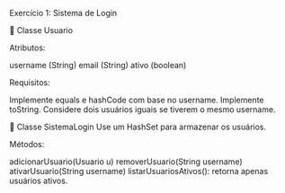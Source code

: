 Exercício 1: Sistema de Login

📝 Classe Usuario

Atributos:

username (String)
email (String)
ativo (boolean)

Requisitos:

Implemente equals e hashCode com base no username.
Implemente toString.
Considere dois usuários iguais se tiverem o mesmo username.

📂 Classe SistemaLogin
Use um HashSet<Usuario> para armazenar os usuários.

Métodos:

adicionarUsuario(Usuario u)
removerUsuario(String username)
ativarUsuario(String username)
listarUsuariosAtivos(): retorna apenas usuários ativos.